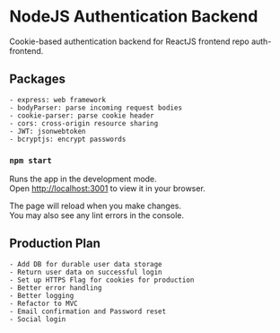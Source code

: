 # NodeJS Authentication Backend

Cookie-based authentication backend for ReactJS frontend repo auth-frontend.

## Packages

    - express: web framework
    - bodyParser: parse incoming request bodies
    - cookie-parser: parse cookie header
    - cors: cross-origin resource sharing
    - JWT: jsonwebtoken
    - bcryptjs: encrypt passwords

### `npm start`

Runs the app in the development mode.\
Open [http://localhost:3001](http://localhost:3001) to view it in your browser.

The page will reload when you make changes.\
You may also see any lint errors in the console.

## Production Plan

    - Add DB for durable user data storage
    - Return user data on successful login
    - Set up HTTPS Flag for cookies for production
    - Better error handling
    - Better logging
    - Refactor to MVC
    - Email confirmation and Password reset
    - Social login
